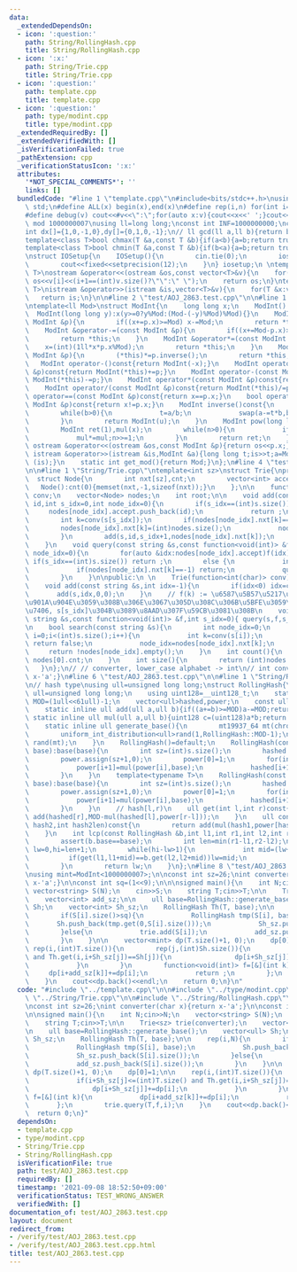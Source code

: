 ```yaml
---
data:
  _extendedDependsOn:
  - icon: ':question:'
    path: String/RollingHash.cpp
    title: String/RollingHash.cpp
  - icon: ':x:'
    path: String/Trie.cpp
    title: String/Trie.cpp
  - icon: ':question:'
    path: template.cpp
    title: template.cpp
  - icon: ':question:'
    path: type/modint.cpp
    title: type/modint.cpp
  _extendedRequiredBy: []
  _extendedVerifiedWith: []
  _isVerificationFailed: true
  _pathExtension: cpp
  _verificationStatusIcon: ':x:'
  attributes:
    '*NOT_SPECIAL_COMMENTS*': ''
    links: []
  bundledCode: "#line 1 \"template.cpp\"\n#include<bits/stdc++.h>\nusing namespace\
    \ std;\n#define ALL(x) begin(x),end(x)\n#define rep(i,n) for(int i=0;i<(n);i++)\n\
    #define debug(v) cout<<#v<<\":\";for(auto x:v){cout<<x<<' ';}cout<<endl;\n#define\
    \ mod 1000000007\nusing ll=long long;\nconst int INF=1000000000;\nconst ll LINF=1001002003004005006ll;\n\
    int dx[]={1,0,-1,0},dy[]={0,1,0,-1};\n// ll gcd(ll a,ll b){return b?gcd(b,a%b):a;}\n\
    template<class T>bool chmax(T &a,const T &b){if(a<b){a=b;return true;}return false;}\n\
    template<class T>bool chmin(T &a,const T &b){if(b<a){a=b;return true;}return false;}\n\
    \nstruct IOSetup{\n    IOSetup(){\n        cin.tie(0);\n        ios::sync_with_stdio(0);\n\
    \        cout<<fixed<<setprecision(12);\n    }\n} iosetup;\n \ntemplate<typename\
    \ T>\nostream &operator<<(ostream &os,const vector<T>&v){\n    for(int i=0;i<(int)v.size();i++)\
    \ os<<v[i]<<(i+1==(int)v.size()?\"\":\" \");\n    return os;\n}\ntemplate<typename\
    \ T>\nistream &operator>>(istream &is,vector<T>&v){\n    for(T &x:v)is>>x;\n \
    \   return is;\n}\n\n#line 2 \"test/AOJ_2863.test.cpp\"\n\n#line 1 \"type/modint.cpp\"\
    \ntemplate<ll Mod>\nstruct ModInt{\n    long long x;\n    ModInt():x(0){}\n  \
    \  ModInt(long long y):x(y>=0?y%Mod:(Mod-(-y)%Mod)%Mod){}\n    ModInt &operator+=(const\
    \ ModInt &p){\n        if((x+=p.x)>=Mod) x-=Mod;\n        return *this;\n    }\n\
    \    ModInt &operator-=(const ModInt &p){\n        if((x+=Mod-p.x)>=Mod)x-=Mod;\n\
    \        return *this;\n    }\n    ModInt &operator*=(const ModInt &p){\n    \
    \    x=(int)(1ll*x*p.x%Mod);\n        return *this;\n    }\n    ModInt &operator/=(const\
    \ ModInt &p){\n        (*this)*=p.inverse();\n        return *this;\n    }\n \
    \   ModInt operator-()const{return ModInt(-x);}\n    ModInt operator+(const ModInt\
    \ &p)const{return ModInt(*this)+=p;}\n    ModInt operator-(const ModInt &p)const{return\
    \ ModInt(*this)-=p;}\n    ModInt operator*(const ModInt &p)const{return ModInt(*this)*=p;}\n\
    \    ModInt operator/(const ModInt &p)const{return ModInt(*this)/=p;}\n    bool\
    \ operator==(const ModInt &p)const{return x==p.x;}\n    bool operator!=(const\
    \ ModInt &p)const{return x!=p.x;}\n    ModInt inverse()const{\n        int a=x,b=Mod,u=1,v=0,t;\n\
    \        while(b>0){\n            t=a/b;\n            swap(a-=t*b,b);swap(u-=t*v,v);\n\
    \        }\n        return ModInt(u);\n    }\n    ModInt pow(long long n)const{\n\
    \        ModInt ret(1),mul(x);\n        while(n>0){\n            if(n&1) ret*=mul;\n\
    \            mul*=mul;n>>=1;\n        }\n        return ret;\n    }\n    friend\
    \ ostream &operator<<(ostream &os,const ModInt &p){return os<<p.x;}\n    friend\
    \ istream &operator>>(istream &is,ModInt &a){long long t;is>>t;a=ModInt<Mod>(t);return\
    \ (is);}\n    static int get_mod(){return Mod;}\n};\n#line 4 \"test/AOJ_2863.test.cpp\"\
    \n\n#line 1 \"String/Trie.cpp\"\ntemplate<int sz>\nstruct Trie{\nprivate:\n  \
    \  struct Node{\n        int nxt[sz],cnt;\n        vector<int> accept;\n     \
    \   Node():cnt(0){memset(nxt,-1,sizeof(nxt));}\n    };\n\n    function<int(char)>\
    \ conv;\n    vector<Node> nodes;\n    int root;\n\n    void add(const string &s,int\
    \ id,int s_idx=0,int node_idx=0){\n        if(s_idx==(int)s.size()){\n       \
    \     nodes[node_idx].accept.push_back(id);\n            return ;\n        }\n\
    \        int k=conv(s[s_idx]);\n        if(nodes[node_idx].nxt[k]==-1){\n    \
    \        nodes[node_idx].nxt[k]=(int)nodes.size();\n            nodes.push_back(Node());\n\
    \        }\n        add(s,id,s_idx+1,nodes[node_idx].nxt[k]);\n        nodes[node_idx].cnt++;\n\
    \    }\n    void query(const string &s,const function<void(int)> &f,int s_idx=0,int\
    \ node_idx=0){\n        for(auto &idx:nodes[node_idx].accept)f(idx);\n       \
    \ if(s_idx==(int)s.size()) return ;\n        else {\n            int k=conv(s[s_idx]);\n\
    \            if(nodes[node_idx].nxt[k]==-1) return;\n            query(s,f,s_idx+1,nodes[node_idx].nxt[k]);\n\
    \        }\n    }\n\npublic:\n \n    Trie(function<int(char)> conv):conv(conv),root(0){nodes.push_back(Node());}\n\
    \    void add(const string &s,int idx=-1){\n        if(idx<0) idx=count();\n \
    \       add(s,idx,0,0);\n    }\n    // f(k) := \u6587\u5B57\u5217\u306Eidx\u3092\
    \u901A\u904E\u3059\u308B\u306E\u3067\u305D\u308C\u306B\u5BFE\u3059\u308B\u51E6\
    \u7406, s[s_idx]\u304B\u3089\u8AAD\u307F\u59CB\u3081\u308B\n    void query(const\
    \ string &s,const function<void(int)> &f,int s_idx=0){ query(s,f,s_idx,0); }\n\
    \n    bool search(const string &s){\n        int node_idx=0;\n        for(int\
    \ i=0;i<(int)s.size();i++){\n            int k=conv(s[i]);\n            if(nodes[node_idx].nxt[k]==-1)\
    \ return false;\n            node_idx=nodes[node_idx].nxt[k];\n        }\n   \
    \     return !nodes[node_idx].empty();\n    }\n    int count(){\n        return\
    \ nodes[0].cnt;\n    }\n    int size(){\n        return (int)nodes.size();\n \
    \   }\n};\n// // converter, lower_case alphabet -> int\n// int conv(char x){return\
    \ x-'a';}\n#line 6 \"test/AOJ_2863.test.cpp\"\n\n#line 1 \"String/RollingHash.cpp\"\
    \n// hash type\nusing ull=unsigned long long;\nstruct RollingHash{\n    using\
    \ ull=unsigned long long;\n    using uint128=__uint128_t;\n    static const ull\
    \ MOD=(1ull<<61ull)-1;\n    vector<ull>hashed,power;\n    const ull base;\n \n\
    \    static inline ull add(ull a,ull b){if((a+=b)>=MOD)a-=MOD;return a;}\n   \
    \ static inline ull mul(ull a,ull b){uint128 c=(uint128)a*b;return add(c>>61,c&MOD);}\n\
    \    static inline ull generate_base(){\n        mt19937_64 mt(chrono::steady_clock::now().time_since_epoch().count());\n\
    \        uniform_int_distribution<ull>rand(1,RollingHash::MOD-1);\n        return\
    \ rand(mt);\n    }\n    RollingHash()=default;\n    RollingHash(const string &s,ull\
    \ base):base(base){\n        int sz=(int)s.size();\n        hashed.assign(sz+1,0);\n\
    \        power.assign(sz+1,0);\n        power[0]=1;\n        for(int i=0;i<sz;i++){\n\
    \            power[i+1]=mul(power[i],base);\n            hashed[i+1]=add(mul(hashed[i],base),s[i]);\n\
    \        }\n    }\n    template<typename T>\n    RollingHash(const vector<T>&s,ull\
    \ base):base(base){\n        int sz=(int)s.size();\n        hashed.assign(sz+1,0);\n\
    \        power.assign(sz+1,0);\n        power[0]=1;\n        for(int i=0;i<sz;i++){\n\
    \            power[i+1]=mul(power[i],base);\n            hashed[i+1]=add(mul(hashed[i],base),s[i]);\n\
    \        }\n    }\n    // hash[l,r)\n    ull get(int l,int r)const{\n        return\
    \ add(hashed[r],MOD-mul(hashed[l],power[r-l]));\n    }\n    ull concat(ull hash1,ull\
    \ hash2,int hash2len)const{\n        return add(mul(hash1,power[hash2len]),hash2);\n\
    \    }\n    int lcp(const RollingHash &b,int l1,int r1,int l2,int r2)const{\n\
    \        assert(b.base==base);\n        int len=min(r1-l1,r2-l2);\n        int\
    \ lw=0,hi=len+1;\n        while(hi-lw>1){\n            int mid=(lw+hi)/2;\n  \
    \          if(get(l1,l1+mid)==b.get(l2,l2+mid))lw=mid;\n            else hi=mid;\n\
    \        }\n        return lw;\n    }\n};\n#line 8 \"test/AOJ_2863.test.cpp\"\n\
    \nusing mint=ModInt<1000000007>;\n\nconst int sz=26;\nint converter(char x){return\
    \ x-'a';}\n\nconst int sq=(1<<9);\n\n\nsigned main(){\n    int N;cin>>N;\n   \
    \ vector<string> S(N);\n    cin>>S;\n    string T;cin>>T;\n\n    Trie<sz> trie(converter);\n\
    \    vector<int> add_sz;\n\n    ull base=RollingHash::generate_base();\n    vector<ull>\
    \ Sh;\n    vector<int> Sh_sz;\n    RollingHash Th(T, base);\n\n    rep(i,N){\n\
    \        if(S[i].size()>sq){\n            RollingHash tmp(S[i], base);\n     \
    \       Sh.push_back(tmp.get(0,S[i].size()));\n            Sh_sz.push_back(S[i].size());\n\
    \        }else{\n            trie.add(S[i]);\n            add_sz.push_back(S[i].size());\n\
    \        }\n    }\n\n    vector<mint> dp(T.size()+1, 0);\n    dp[0]=1;\n\n   \
    \ rep(i,(int)T.size()){\n        rep(j,(int)Sh.size()){\n            if(i+Sh_sz[j]<=(int)T.size()\
    \ and Th.get(i,i+Sh_sz[j])==Sh[j]){\n                dp[i+Sh_sz[j]]+=dp[i];\n\
    \            }\n        }\n        function<void(int)> f=[&](int k){\n       \
    \     dp[i+add_sz[k]]+=dp[i];\n            return ;\n        };\n        trie.query(T,f,i);\n\
    \    }\n    cout<<dp.back()<<endl;\n    return 0;\n}\n"
  code: "#include \"../template.cpp\"\n\n#include \"../type/modint.cpp\"\n\n#include\
    \ \"../String/Trie.cpp\"\n\n#include \"../String/RollingHash.cpp\"\n\nusing mint=ModInt<1000000007>;\n\
    \nconst int sz=26;\nint converter(char x){return x-'a';}\n\nconst int sq=(1<<9);\n\
    \n\nsigned main(){\n    int N;cin>>N;\n    vector<string> S(N);\n    cin>>S;\n\
    \    string T;cin>>T;\n\n    Trie<sz> trie(converter);\n    vector<int> add_sz;\n\
    \n    ull base=RollingHash::generate_base();\n    vector<ull> Sh;\n    vector<int>\
    \ Sh_sz;\n    RollingHash Th(T, base);\n\n    rep(i,N){\n        if(S[i].size()>sq){\n\
    \            RollingHash tmp(S[i], base);\n            Sh.push_back(tmp.get(0,S[i].size()));\n\
    \            Sh_sz.push_back(S[i].size());\n        }else{\n            trie.add(S[i]);\n\
    \            add_sz.push_back(S[i].size());\n        }\n    }\n\n    vector<mint>\
    \ dp(T.size()+1, 0);\n    dp[0]=1;\n\n    rep(i,(int)T.size()){\n        rep(j,(int)Sh.size()){\n\
    \            if(i+Sh_sz[j]<=(int)T.size() and Th.get(i,i+Sh_sz[j])==Sh[j]){\n\
    \                dp[i+Sh_sz[j]]+=dp[i];\n            }\n        }\n        function<void(int)>\
    \ f=[&](int k){\n            dp[i+add_sz[k]]+=dp[i];\n            return ;\n \
    \       };\n        trie.query(T,f,i);\n    }\n    cout<<dp.back()<<endl;\n  \
    \  return 0;\n}"
  dependsOn:
  - template.cpp
  - type/modint.cpp
  - String/Trie.cpp
  - String/RollingHash.cpp
  isVerificationFile: true
  path: test/AOJ_2863.test.cpp
  requiredBy: []
  timestamp: '2021-09-08 18:52:50+09:00'
  verificationStatus: TEST_WRONG_ANSWER
  verifiedWith: []
documentation_of: test/AOJ_2863.test.cpp
layout: document
redirect_from:
- /verify/test/AOJ_2863.test.cpp
- /verify/test/AOJ_2863.test.cpp.html
title: test/AOJ_2863.test.cpp
---
```


